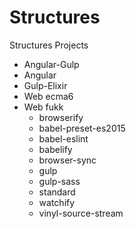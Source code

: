 # Structures
Structures Projects

* Angular-Gulp
* Angular
* Gulp-Elixir
* Web ecma6
* Web fukk 
  - browserify
  - babel-preset-es2015
  - babel-eslint
  - babelify
  - browser-sync
  - gulp
  - gulp-sass
  - standard
  - watchify
  - vinyl-source-stream
